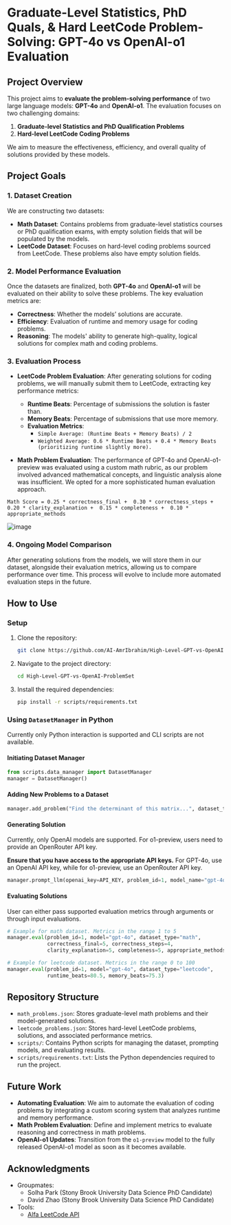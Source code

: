 # Graduate-Level Statistics, PhD Quals, & Hard LeetCode Problem-Solving: GPT-4o vs OpenAI-o1 Evaluation

## Project Overview
This project aims to **evaluate the problem-solving performance** of two large language models: **GPT-4o** and **OpenAI-o1**. The evaluation focuses on two challenging domains:
1. **Graduate-level Statistics and PhD Qualification Problems**
2. **Hard-level LeetCode Coding Problems**

We aim to measure the effectiveness, efficiency, and overall quality of solutions provided by these models.

## Project Goals
### 1. **Dataset Creation**
We are constructing two datasets:
- **Math Dataset**: Contains problems from graduate-level statistics courses or PhD qualification exams, with empty solution fields that will be populated by the models.
- **LeetCode Dataset**: Focuses on hard-level coding problems sourced from LeetCode. These problems also have empty solution fields.

### 2. **Model Performance Evaluation**
Once the datasets are finalized, both **GPT-4o** and **OpenAI-o1** will be evaluated on their ability to solve these problems. The key evaluation metrics are:
- **Correctness**: Whether the models’ solutions are accurate.
- **Efficiency**: Evaluation of runtime and memory usage for coding problems.
- **Reasoning**: The models' ability to generate high-quality, logical solutions for complex math and coding problems.

### 3. **Evaluation Process**
- **LeetCode Problem Evaluation**: After generating solutions for coding problems, we will manually submit them to LeetCode, extracting key performance metrics:
  - **Runtime Beats**: Percentage of submissions the solution is faster than.
  - **Memory Beats**: Percentage of submissions that use more memory.
  - **Evaluation Metrics**: 
    - `Simple Average: (Runtime Beats + Memory Beats) / 2`
    - `Weighted Average: 0.6 * Runtime Beats + 0.4 * Memory Beats (prioritizing runtime slightly more).`
  
- **Math Problem Evaluation**: The performance of GPT-4o and OpenAI-o1-preview was evaluated using a custom math rubric, as our problem involved advanced mathematical concepts, and linguistic analysis alone was insufficient. We opted for a more sophisticated human evaluation approach.

`Math Score = 0.25 * correctness_final +  0.30 * correctness_steps +  0.20 * clarity_explanation +  0.15 * completeness +  0.10 * appropriate_methods`


![image](https://github.com/user-attachments/assets/40ecd0fc-f11b-4a00-b78c-86160aebc02a)

### 4. **Ongoing Model Comparison**
After generating solutions from the models, we will store them in our dataset, alongside their evaluation metrics, allowing us to compare performance over time. This process will evolve to include more automated evaluation steps in the future.
## How to Use
### Setup
1. Clone the repository:
   ```bash
   git clone https://github.com/AI-AmrIbrahim/High-Level-GPT-vs-OpenAI-ProblemSet.git
   ```
2. Navigate to the project directory:
   ```bash
   cd High-Level-GPT-vs-OpenAI-ProblemSet
   ```
3. Install the required dependencies:
   ```bash
   pip install -r scripts/requirements.txt
   ```
### Using `DatasetManager` in Python
Currently only Python interaction is supported and CLI scripts are not available.
#### Initiating Dataset Manager
```python
from scripts.data_manager import DatasetManager
manager = DatasetManager()
```
#### Adding New Problems to a Dataset
```python
manager.add_problem("Find the determinant of this matrix...", dataset_type="math")
```
#### Generating Solution
Currently, only OpenAI models are supported. For o1-preview, users need to provide an OpenRouter API key.

**Ensure that you have access to the appropriate API keys.** For GPT-4o, use an OpenAI API key, while for o1-preview, use an OpenRouter API key.
```python
manager.prompt_llm(openai_key=API_KEY, problem_id=1, model_name="gpt-4o", dataset_type="leetcode")
```
#### Evaluating Solutions
User can either pass supported evaluation metrics through arguments or through input evaluations.
```python
# Example for math dataset. Metrics in the range 1 to 5
manager.eval(problem_id=1, model="gpt-4o", dataset_type="math",
             correctness_final=5, correctness_steps=4, 
             clarity_explanation=5, completeness=5, appropriate_methods=4)

# Example for leetcode dataset. Metrics in the range 0 to 100
manager.eval(problem_id=1, model="gpt-4o", dataset_type="leetcode",
             runtime_beats=80.5, memory_beats=75.3)
```

## Repository Structure
- `math_problems.json`: Stores graduate-level math problems and their model-generated solutions.
- `leetcode_problems.json`: Stores hard-level LeetCode problems, solutions, and associated performance metrics.
- `scripts/`: Contains Python scripts for managing the dataset, prompting models, and evaluating results.
- `scripts/requirements.txt`: Lists the Python dependencies required to run the project.

## Future Work
- **Automating Evaluation**: We aim to automate the evaluation of coding problems by integrating a custom scoring system that analyzes runtime and memory performance.
- **Math Problem Evaluation**: Define and implement metrics to evaluate reasoning and correctness in math problems.
- **OpenAI-o1 Updates**: Transition from the `o1-preview` model to the fully released OpenAI-o1 model as soon as it becomes available.

## Acknowledgments
- Groupmates:
    - Solha Park (Stony Brook University Data Science PhD Candidate)
    - David Zhao (Stony Brook University Data Science PhD Candidate)
- Tools:
    - [Alfa LeetCode API](https://github.com/alfaarghya/alfa-leetcode-api)
